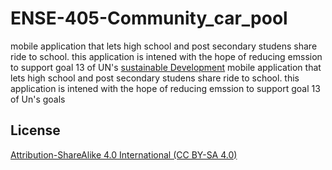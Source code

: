 # ENSE-405-Community_car_pool
mobile application that lets high school and post secondary studens share ride to school. 
this application is intened with the hope of reducing emssion to support goal 13 of UN's [sustainable Development](https://www.un.org/sustainabledevelopment/climate-change/) mobile application that lets high school and post secondary studens share ride to school. this application is intened with the hope of reducing emssion to support goal 13 of Un's goals

## License 

[Attribution-ShareAlike 4.0 International (CC BY-SA 4.0)](https://creativecommons.org/licenses/by-sa/4.0/)
